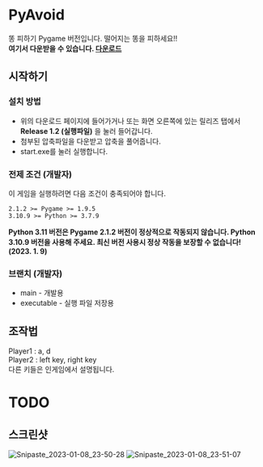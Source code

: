 # PyAvoid
똥 피하기 Pygame 버전입니다. 떨어지는 똥을 피하세요!!\
**여기서 다운받을 수 있습니다. [다운로드](https://github.com/jhk1090/PyAvoid/releases/tag/v.1.2miniexe)**

## 시작하기
### 설치 방법
* 위의 다운로드 페이지에 들어가거나 또는 화면 오른쪽에 있는 릴리즈 탭에서 **Release 1.2 (실행파일)** 을 눌러 들어갑니다.
* 첨부된 압축파일을 다운받고 압축을 풀어줍니다.
* start.exe를 눌러 실행합니다.

### 전제 조건 (개발자)
이 게임을 실행하려면 다음 조건이 충족되어야 합니다.

```
2.1.2 >= Pygame >= 1.9.5
3.10.9 >= Python >= 3.7.9
```

**Python 3.11 버전은 Pygame 2.1.2 버전이 정상적으로 작동되지 않습니다. Python 3.10.9 버전을 사용해 주세요. 최신 버전 사용시 정상 작동을 보장할 수 없습니다! (2023. 1. 9)**

### 브랜치 (개발자)
 * main - 개발용
 * executable - 실행 파일 저장용

## 조작법
Player1 : a, d  
Player2 : left key, right key  
다른 키들은 인게임에서 설명됩니다.

# TODO


## 스크린샷
![Snipaste_2023-01-08_23-50-28](https://user-images.githubusercontent.com/72603240/211202926-25d7a5e6-a9df-4568-b8bf-ed53ed4c98fb.png)
![Snipaste_2023-01-08_23-51-07](https://user-images.githubusercontent.com/72603240/211202940-c5232a7b-4b39-4c65-aa44-2b6e1a2c9692.png)